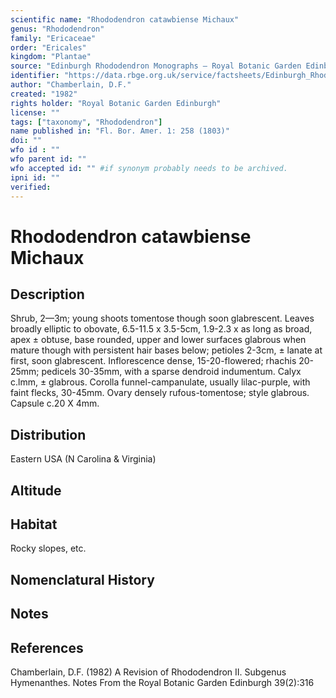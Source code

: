 ```yaml
---
scientific name: "Rhododendron catawbiense Michaux"
genus: "Rhododendron"
family: "Ericaceae"
order: "Ericales"
kingdom: "Plantae"
source: "Edinburgh Rhododendron Monographs – Royal Botanic Garden Edinburgh"
identifier: "https://data.rbge.org.uk/service/factsheets/Edinburgh_Rhododendron_Monographs.xhtml"
author: "Chamberlain, D.F."
created: "1982"
rights holder: "Royal Botanic Garden Edinburgh"
license: ""
tags: ["taxonomy", "Rhododendron"]
name published in: "Fl. Bor. Amer. 1: 258 (1803)"
doi: ""
wfo id : ""
wfo parent id: ""
wfo accepted id: "" #if synonym probably needs to be archived.                      
ipni id: ""
verified:
---
```


                       

# Rhododendron catawbiense Michaux

## Description
Shrub, 2—3m; young shoots tomentose though soon glabrescent. Leaves broadly elliptic to obovate, 6.5-11.5 x 3.5-5cm, 1.9-2.3 x as long as broad, apex ± obtuse, base rounded, upper and lower surfaces glabrous when mature though with persistent hair bases below; petioles 2-3cm, ± lanate at first, soon glabrescent. Inflorescence dense, 15-20-flowered; rhachis 20-25mm; pedicels 30-35mm, with a sparse dendroid indumentum. Calyx c.lmm, ± glabrous. Corolla funnel-campanulate, usually lilac-purple, with faint flecks, 30-45mm. Ovary densely rufous-tomentose; style glabrous. Capsule c.20 X 4mm.

## Distribution
Eastern USA (N Carolina & Virginia)

## Altitude


## Habitat
Rocky slopes, etc.

## Nomenclatural History

                       
## Notes


## References

Chamberlain, D.F. (1982) A Revision of Rhododendron II. Subgenus Hymenanthes. Notes From the Royal Botanic Garden Edinburgh 39(2):316

